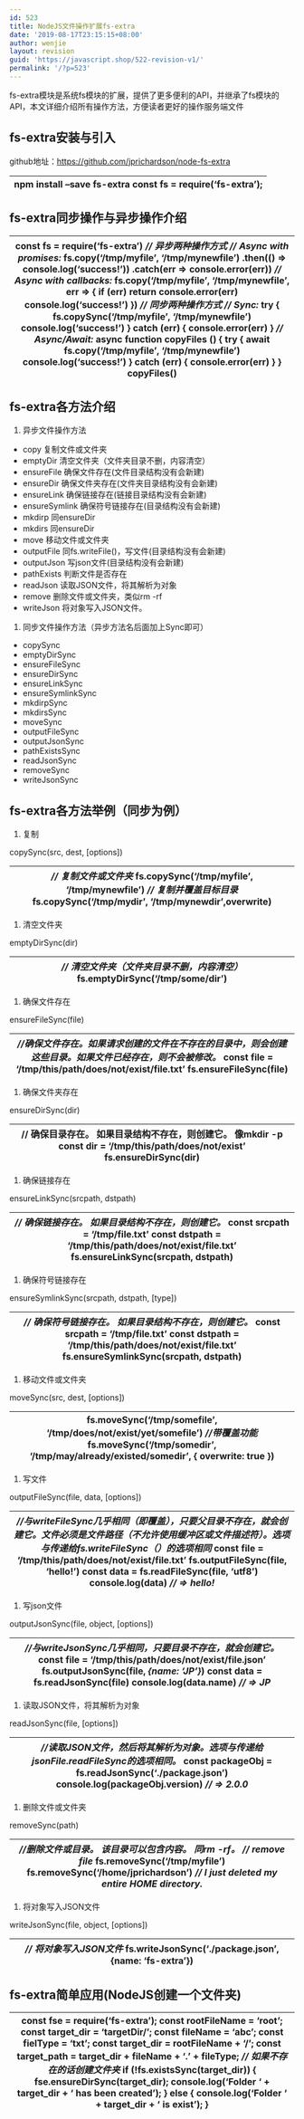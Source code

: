 ```yaml
---
id: 523
title: NodeJS文件操作扩展fs-extra
date: '2019-08-17T23:15:15+08:00'
author: wenjie
layout: revision
guid: 'https://javascript.shop/522-revision-v1/'
permalink: '/?p=523'
---
```


 fs-extra模块是系统fs模块的扩展，提供了更多便利的API，并继承了fs模块的API，本文详细介绍所有操作方法，方便读者更好的操作服务端文件

## fs-extra安装与引入

github地址：<https://github.com/jprichardson/node-fs-extra>

| npm install –save fs-extra      const fs = require(‘fs-extra’); |
|---|

## fs-extra同步操作与异步操作介绍

| const fs = require(‘fs-extra’)      *// 异步两种操作方式*   *// Async with promises:*   fs.copy(‘/tmp/myfile’, ‘/tmp/mynewfile’)    .then(() =&gt; console.log(‘success!’))    .catch(err =&gt; console.error(err))      *// Async with callbacks:*   fs.copy(‘/tmp/myfile’, ‘/tmp/mynewfile’, err =&gt; {    if (err) return console.error(err)    console.log(‘success!’)   })      *// 同步两种操作方式*   *// Sync:*   try {    fs.copySync(‘/tmp/myfile’, ‘/tmp/mynewfile’)    console.log(‘success!’)   } catch (err) {    console.error(err)   }      *// Async/Await:*   async function copyFiles () {    try {    await fs.copy(‘/tmp/myfile’, ‘/tmp/mynewfile’)    console.log(‘success!’)    } catch (err) {    console.error(err)    }   }      copyFiles() |
|---|

## fs-extra各方法介绍

1. 异步文件操作方法

- copy 复制文件或文件夹
- emptyDir 清空文件夹（文件夹目录不删，内容清空）
- ensureFile 确保文件存在(文件目录结构没有会新建)
- ensureDir 确保文件夹存在(文件夹目录结构没有会新建)
- ensureLink 确保链接存在(链接目录结构没有会新建)
- ensureSymlink 确保符号链接存在(目录结构没有会新建)
- mkdirp 同ensureDir
- mkdirs 同ensureDir
- move 移动文件或文件夹
- outputFile 同fs.writeFile()，写文件(目录结构没有会新建)
- outputJson 写json文件(目录结构没有会新建)
- pathExists 判断文件是否存在
- readJson 读取JSON文件，将其解析为对象
- remove 删除文件或文件夹，类似rm -rf
- writeJson 将对象写入JSON文件。

1. 同步文件操作方法（异步方法名后面加上Sync即可）

- copySync
- emptyDirSync
- ensureFileSync
- ensureDirSync
- ensureLinkSync
- ensureSymlinkSync
- mkdirpSync
- mkdirsSync
- moveSync
- outputFileSync
- outputJsonSync
- pathExistsSync
- readJsonSync
- removeSync
- writeJsonSync

## fs-extra各方法举例（同步为例）

1. 复制

copySync(src, dest, \[options\])

| *// 复制文件或文件夹*      fs.copySync(‘/tmp/myfile’, ‘/tmp/mynewfile’)      *// 复制并覆盖目标目录*   fs.copySync(‘/tmp/mydir’, ‘/tmp/mynewdir’,overwrite) |
|---|

1. 清空文件夹

emptyDirSync(dir)

| *// 清空文件夹（文件夹目录不删，内容清空）*      fs.emptyDirSync(‘/tmp/some/dir’) |
|---|

1. 确保文件存在

ensureFileSync(file)

| *//确保文件存在。如果请求创建的文件在不存在的目录中，则会创建这些目录。如果文件已经存在，则不会被修改。*      const file = ‘/tmp/this/path/does/not/exist/file.txt’   fs.ensureFileSync(file) |
|---|

1. 确保文件夹存在

ensureDirSync(dir)

| // 确保目录存在。 如果目录结构不存在，则创建它。 像mkdir -p      const dir = ‘/tmp/this/path/does/not/exist’   fs.ensureDirSync(dir) |
|---|

1. 确保链接存在

ensureLinkSync(srcpath, dstpath)

| *// 确保链接存在。 如果目录结构不存在，则创建它。*      const srcpath = ‘/tmp/file.txt’   const dstpath = ‘/tmp/this/path/does/not/exist/file.txt’   fs.ensureLinkSync(srcpath, dstpath) |
|---|

1. 确保符号链接存在

ensureSymlinkSync(srcpath, dstpath, \[type\])

| *// 确保符号链接存在。 如果目录结构不存在，则创建它。*      const srcpath = ‘/tmp/file.txt’   const dstpath = ‘/tmp/this/path/does/not/exist/file.txt’   fs.ensureSymlinkSync(srcpath, dstpath) |
|---|

1. 移动文件或文件夹

moveSync(src, dest, \[options\])

| fs.moveSync(‘/tmp/somefile’, ‘/tmp/does/not/exist/yet/somefile’)      *//带覆盖功能*   fs.moveSync(‘/tmp/somedir’, ‘/tmp/may/already/existed/somedir’, { overwrite: true }) |
|---|

1. 写文件

outputFileSync(file, data, \[options\])

| *//与writeFileSync几乎相同（即覆盖），只要父目录不存在，就会创建它。文件必须是文件路径（不允许使用缓冲区或文件描述符）。选项与传递给fs.writeFileSync（）的选项相同*      const file = ‘/tmp/this/path/does/not/exist/file.txt’   fs.outputFileSync(file, ‘hello!’)      const data = fs.readFileSync(file, ‘utf8’)   console.log(data) *// =&gt; hello!* |
|---|

1. 写json文件

outputJsonSync(file, object, \[options\])

| *//与writeJsonSync几乎相同，只要目录不存在，就会创建它。*      const file = ‘/tmp/this/path/does/not/exist/file.json’   fs.outputJsonSync(file, *{name: ‘JP’}*)      const data = fs.readJsonSync(file)   console.log(data.name) *// =&gt; JP* |
|---|

1. 读取JSON文件，将其解析为对象

readJsonSync(file, \[options\])

| *//读取JSON文件，然后将其解析为对象。选项与传递给jsonFile.readFileSync的选项相同。*      const packageObj = fs.readJsonSync(‘./package.json’)   console.log(packageObj.version) *// =&gt; 2.0.0* |
|---|

1. 删除文件或文件夹

removeSync(path)

| *//删除文件或目录。 该目录可以包含内容。 同rm -rf。*   *// remove file*   fs.removeSync(‘/tmp/myfile’)      fs.removeSync(‘/home/jprichardson’) *// I just deleted my entire HOME directory.* |
|---|

1. 将对象写入JSON文件

writeJsonSync(file, object, \[options\])

| *// 将对象写入JSON文件*      fs.writeJsonSync(‘./package.json’, {name: ‘fs-extra’}) |
|---|

## fs-extra简单应用(NodeJS创建一个文件夹)

| const fse = require(‘fs-extra’);   const rootFileName = ‘root’;   const target\_dir = ‘targetDir/’;   const fileName = ‘abc’;   const fielType = ‘txt’;   const target\_dir = rootFileName + ‘/’;   const target\_path = target\_dir + fileName + ‘.’ + fileType;         *// 如果不存在的话创建文件夹*   if (!fs.existsSync(target\_dir)) {    fse.ensureDirSync(target\_dir);    console.log(‘Folder ‘ + target\_dir + ‘ has been created’);    } else {    console.log(‘Folder ‘ + target\_dir + ‘ is exist’);   } |
|---|